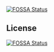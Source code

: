 [![FOSSA Status](https://app.fossa.com/api/projects/git%2Bgithub.com%2Fraesuarez%2Freact-for-chat.svg?type=shield)](https://app.fossa.com/projects/git%2Bgithub.com%2Fraesuarez%2Freact-for-chat?ref=badge_shield)




## License
[![FOSSA Status](https://app.fossa.com/api/projects/git%2Bgithub.com%2Fraesuarez%2Freact-for-chat.svg?type=large)](https://app.fossa.com/projects/git%2Bgithub.com%2Fraesuarez%2Freact-for-chat?ref=badge_large)